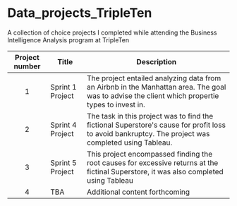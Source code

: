 # Data_projects_TripleTen
A collection of choice projects I completed while attending the Business Intelligence Analysis program at TripleTen


| Project number | Title | Description |
| :-----------: | ----------- |----------- |
| 1 | Sprint 1 Project| The project entailed analyzing data from an Airbnb in the Manhattan area.  The goal was to advise the client which propertie types to invest in.|
| 2 | Sprint 4 Project| The task in this project was to find the fictional Superstore's cause for profit loss to avoid bankruptcy.  The project was completed using Tableau.|
| 3 | Sprint 5 Project | This project encompassed finding the root causes for excessive returns at the fictinal Superstore, it was also completed using Tableau|
| 4 | TBA | Additional content forthcoming|
